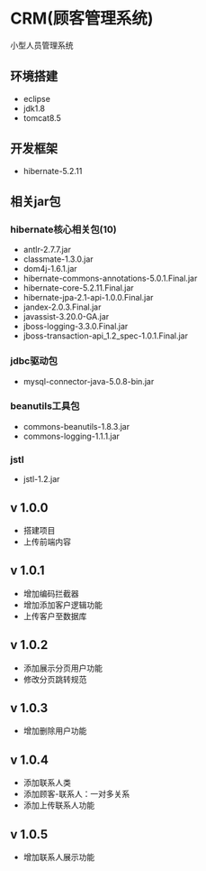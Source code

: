 # CRM(顾客管理系统)
小型人员管理系统


## 环境搭建
* eclipse
* jdk1.8
* tomcat8.5

## 开发框架
* hibernate-5.2.11

## 相关jar包
### hibernate核心相关包(10)
* antlr-2.7.7.jar
* classmate-1.3.0.jar
* dom4j-1.6.1.jar
* hibernate-commons-annotations-5.0.1.Final.jar
* hibernate-core-5.2.11.Final.jar
* hibernate-jpa-2.1-api-1.0.0.Final.jar
* jandex-2.0.3.Final.jar
* javassist-3.20.0-GA.jar
* jboss-logging-3.3.0.Final.jar
* jboss-transaction-api_1.2_spec-1.0.1.Final.jar

### jdbc驱动包
* mysql-connector-java-5.0.8-bin.jar

### beanutils工具包
* commons-beanutils-1.8.3.jar
* commons-logging-1.1.1.jar
### jstl
* jstl-1.2.jar

## v 1.0.0
* 搭建项目
* 上传前端内容

## v 1.0.1
* 增加编码拦截器
* 增加添加客户逻辑功能
* 上传客户至数据库

## v 1.0.2
* 添加展示分页用户功能
* 修改分页跳转规范

## v 1.0.3
* 增加删除用户功能

## v 1.0.4
* 添加联系人类
* 添加顾客-联系人：一对多关系
* 添加上传联系人功能

## v 1.0.5
* 增加联系人展示功能
